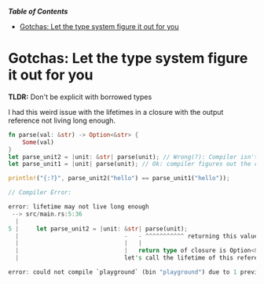 
***Table of Contents***
- [Gotchas: Let the type system figure it out for you](#gotchas-let-the-type-system-figure-it-out-for-you)

# Gotchas: Let the type system figure it out for you

**TLDR:** Don't be explicit with borrowed types

I had this weird issue with the lifetimes in a closure with the output reference not living long enough. 

```rust
fn parse(val: &str) -> Option<&str> {
    Some(val)
}
let parse_unit2 = |unit: &str| parse(unit); // Wrong(?): Compiler isn't inserting the correct lifetimes here.
let parse_unit1 = |unit| parse(unit); // Ok: compiler figures out the correct lifetimes.

println!("{:?}", parse_unit2("hello") == parse_unit1("hello"));

// Compiler Error:

error: lifetime may not live long enough
 --> src/main.rs:5:36
  |
5 |     let parse_unit2 = |unit: &str| parse(unit);
  |                              -   - ^^^^^^^^^^^ returning this value requires that `'1` must outlive `'2`
  |                              |   |
  |                              |   return type of closure is Option<&'2 str>
  |                              let's call the lifetime of this reference `'1`

error: could not compile `playground` (bin "playground") due to 1 previous error

```